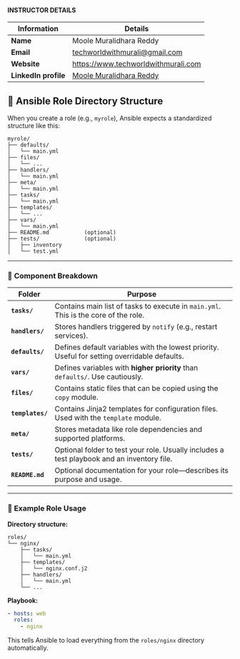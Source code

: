 #### INSTRUCTOR DETAILS

|  Information             | Details                                                                      |
|----------------------    |------------------------------------------------------------------------------|
| **Name**                 | Moole Muralidhara Reddy                                                      |
| **Email**                | techworldwithmurali@gmail.com                                                |
| **Website**              | https://www.techworldwithmurali.com               |
| **LinkedIn profile**     | [Moole Muralidhara Reddy](https://www.linkedin.com/in/moole-muralidhara-reddy) |


## 📁 **Ansible Role Directory Structure**

When you create a role (e.g., `myrole`), Ansible expects a standardized structure like this:

```
myrole/
├── defaults/
│   └── main.yml
├── files/
│   └── ... 
├── handlers/
│   └── main.yml
├── meta/
│   └── main.yml
├── tasks/
│   └── main.yml
├── templates/
│   └── ...
├── vars/
│   └── main.yml
├── README.md           (optional)
├── tests/              (optional)
│   ├── inventory
│   └── test.yml
```

---

### 🧩 **Component Breakdown**

| Folder           | Purpose                                                                                      |
| ---------------- | -------------------------------------------------------------------------------------------- |
| **`tasks/`**     | Contains main list of tasks to execute in `main.yml`. This is the core of the role.          |
| **`handlers/`**  | Stores handlers triggered by `notify` (e.g., restart services).                              |
| **`defaults/`**  | Defines default variables with the lowest priority. Useful for setting overridable defaults. |
| **`vars/`**      | Defines variables with **higher priority** than `defaults/`. Use cautiously.                 |
| **`files/`**     | Contains static files that can be copied using the `copy` module.                            |
| **`templates/`** | Contains Jinja2 templates for configuration files. Used with the `template` module.          |
| **`meta/`**      | Stores metadata like role dependencies and supported platforms.                              |
| **`tests/`**     | Optional folder to test your role. Usually includes a test playbook and an inventory file.   |
| **`README.md`**  | Optional documentation for your role—describes its purpose and usage.                        |

---

### 🔧 Example Role Usage

**Directory structure:**

```
roles/
└── nginx/
    ├── tasks/
    │   └── main.yml
    ├── templates/
    │   └── nginx.conf.j2
    ├── handlers/
    │   └── main.yml
    └── ...
```

**Playbook:**

```yaml
- hosts: web
  roles:
    - nginx
```

This tells Ansible to load everything from the `roles/nginx` directory automatically.

